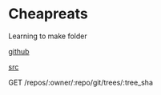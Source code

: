 # Cheapreats
Learning to make folder


[github](./github)

[src](./src)

GET /repos/:owner/:repo/git/trees/:tree_sha

